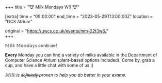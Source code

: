 +++
title = "🐮 Milk Mondays W6 🐮"

[extra]
time = "09:00:00"
end_time = "2023-05-29T13:00:00Z"
location = "DCS Atrium"

original = "https://uwcs.co.uk/events/mm-22t3w6/"    
+++

𝕄𝕚𝕝𝕜 𝕄𝕠𝕟𝕕𝕒𝕪𝕤 continue! 

**Every** Monday you can find a variety of milks available in the Department of Computer Science Atrium (plant-based options included). Come by, grab a cup, and have a little chat with some of us :)

*𝕄𝕚𝕝𝕜 is d̶e̶f̶i̶n̶i̶t̶e̶l̶y̶ proven to help you do better in your exams.*
